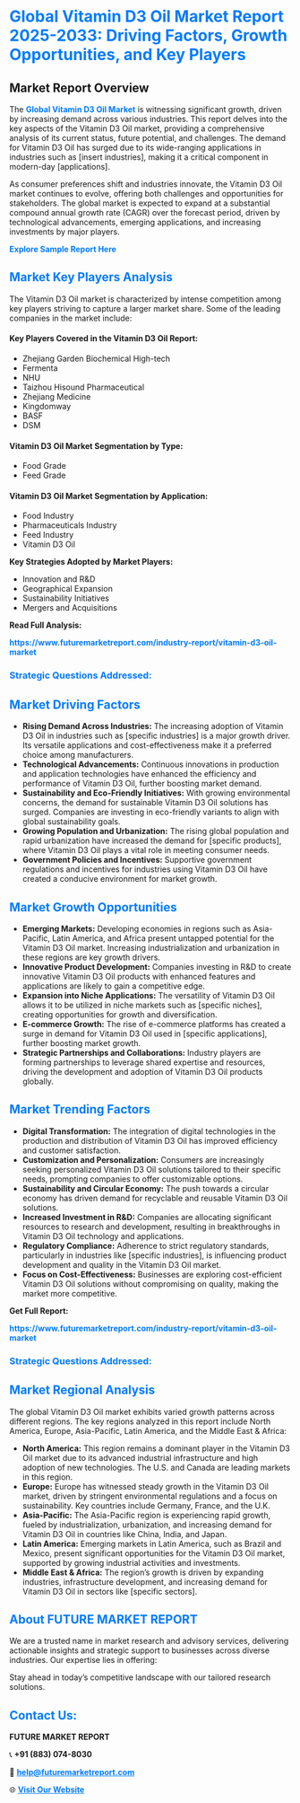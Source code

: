 <h1 style="color: #007BFF;">Global Vitamin D3 Oil Market Report 2025-2033: Driving Factors, Growth Opportunities, and Key Players</h1>

<section id="overview">
<h2>Market Report Overview</h2>
<p>The <a href="https://www.futuremarketreport.com/industry-report/vitamin-d3-oil-market" style="color: #007BFF; text-decoration: none;"><strong>Global Vitamin D3 Oil Market</strong></a> is witnessing significant growth, driven by increasing demand across various industries. This report delves into the key aspects of the Vitamin D3 Oil market, providing a comprehensive analysis of its current status, future potential, and challenges. The demand for Vitamin D3 Oil has surged due to its wide-ranging applications in industries such as [insert industries], making it a critical component in modern-day [applications].</p>
<p>As consumer preferences shift and industries innovate, the Vitamin D3 Oil market continues to evolve, offering both challenges and opportunities for stakeholders. The global market is expected to expand at a substantial compound annual growth rate (CAGR) over the forecast period, driven by technological advancements, emerging applications, and increasing investments by major players.</p>
</section>

<section id="overview">
<p><a href="https://www.futuremarketreport.com/request-sample/reportId=125621" style="color: #007BFF; text-decoration: none;"><strong>Explore Sample Report Here</strong></a></p>
</section>

<section id="key-players">
<h2 style="color: #007BFF;">Market Key Players Analysis</h2>
<p>The Vitamin D3 Oil market is characterized by intense competition among key players striving to capture a larger market share. Some of the leading companies in the market include:</p>
<h4>Key Players Covered in the Vitamin D3 Oil Report:</h4>
<ul><li>Zhejiang Garden Biochemical High-tech</li><li>Fermenta</li><li>NHU</li><li>Taizhou Hisound Pharmaceutical</li><li>Zhejiang Medicine</li><li>Kingdomway</li><li>BASF</li><li>DSM</li></ul>
<h4>Vitamin D3 Oil Market Segmentation by Type:</h4>
<ul><li>Food Grade</li><li>Feed Grade</li></ul>

<h4>Vitamin D3 Oil Market Segmentation by Application:</h4>
<ul><li>Food Industry</li><li>Pharmaceuticals Industry</li><li>Feed Industry</li><li>Vitamin D3 Oil</li></ul>
<p><strong>Key Strategies Adopted by Market Players:</strong></p>
<ul>
<li>Innovation and R&D</li>
<li>Geographical Expansion</li>
<li>Sustainability Initiatives</li>
<li>Mergers and Acquisitions</li>
</ul>
</section>

<section>
<p><strong>Read Full Analysis: </strong></p><a href="https://www.futuremarketreport.com/industry-report/vitamin-d3-oil-market" style="color: #007BFF; text-decoration: none;"><strong>https://www.futuremarketreport.com/industry-report/vitamin-d3-oil-market</strong></a>
<h3 style="color: #007BFF;">Strategic Questions Addressed:</h3>
</section>

<section id="driving-factors">
<h2 style="color: #007BFF;">Market Driving Factors</h2>
<ul>
<li><strong>Rising Demand Across Industries:</strong> The increasing adoption of Vitamin D3 Oil in industries such as [specific industries] is a major growth driver. Its versatile applications and cost-effectiveness make it a preferred choice among manufacturers.</li>
<li><strong>Technological Advancements:</strong> Continuous innovations in production and application technologies have enhanced the efficiency and performance of Vitamin D3 Oil, further boosting market demand.</li>
<li><strong>Sustainability and Eco-Friendly Initiatives:</strong> With growing environmental concerns, the demand for sustainable Vitamin D3 Oil solutions has surged. Companies are investing in eco-friendly variants to align with global sustainability goals.</li>
<li><strong>Growing Population and Urbanization:</strong> The rising global population and rapid urbanization have increased the demand for [specific products], where Vitamin D3 Oil plays a vital role in meeting consumer needs.</li>
<li><strong>Government Policies and Incentives:</strong> Supportive government regulations and incentives for industries using Vitamin D3 Oil have created a conducive environment for market growth.</li>
</ul>
</section>

<section id="growth-opportunities">
<h2 style="color: #007BFF;">Market Growth Opportunities</h2>
<ul>
<li><strong>Emerging Markets:</strong> Developing economies in regions such as Asia-Pacific, Latin America, and Africa present untapped potential for the Vitamin D3 Oil market. Increasing industrialization and urbanization in these regions are key growth drivers.</li>
<li><strong>Innovative Product Development:</strong> Companies investing in R&D to create innovative Vitamin D3 Oil products with enhanced features and applications are likely to gain a competitive edge.</li>
<li><strong>Expansion into Niche Applications:</strong> The versatility of Vitamin D3 Oil allows it to be utilized in niche markets such as [specific niches], creating opportunities for growth and diversification.</li>
<li><strong>E-commerce Growth:</strong> The rise of e-commerce platforms has created a surge in demand for Vitamin D3 Oil used in [specific applications], further boosting market growth.</li>
<li><strong>Strategic Partnerships and Collaborations:</strong> Industry players are forming partnerships to leverage shared expertise and resources, driving the development and adoption of Vitamin D3 Oil products globally.</li>
</ul>
</section>

<section id="trending-factors">
<h2 style="color: #007BFF;">Market Trending Factors</h2>
<ul>
<li><strong>Digital Transformation:</strong> The integration of digital technologies in the production and distribution of Vitamin D3 Oil has improved efficiency and customer satisfaction.</li>
<li><strong>Customization and Personalization:</strong> Consumers are increasingly seeking personalized Vitamin D3 Oil solutions tailored to their specific needs, prompting companies to offer customizable options.</li>
<li><strong>Sustainability and Circular Economy:</strong> The push towards a circular economy has driven demand for recyclable and reusable Vitamin D3 Oil solutions.</li>
<li><strong>Increased Investment in R&D:</strong> Companies are allocating significant resources to research and development, resulting in breakthroughs in Vitamin D3 Oil technology and applications.</li>
<li><strong>Regulatory Compliance:</strong> Adherence to strict regulatory standards, particularly in industries like [specific industries], is influencing product development and quality in the Vitamin D3 Oil market.</li>
<li><strong>Focus on Cost-Effectiveness:</strong> Businesses are exploring cost-efficient Vitamin D3 Oil solutions without compromising on quality, making the market more competitive.</li>
</ul>
</section>

<section>
<p><strong>Get Full Report: </strong></p><a href="https://www.futuremarketreport.com/industry-report/vitamin-d3-oil-market" style="color: #007BFF; text-decoration: none;"><strong>https://www.futuremarketreport.com/industry-report/vitamin-d3-oil-market</strong></a>
<h3 style="color: #007BFF;">Strategic Questions Addressed:</h3>
</section>


<section id="regional-analysis">
<h2 style="color: #007BFF;">Market Regional Analysis</h2>
<p>The global Vitamin D3 Oil market exhibits varied growth patterns across different regions. The key regions analyzed in this report include North America, Europe, Asia-Pacific, Latin America, and the Middle East & Africa:</p>
<ul>
<li><strong>North America:</strong> This region remains a dominant player in the Vitamin D3 Oil market due to its advanced industrial infrastructure and high adoption of new technologies. The U.S. and Canada are leading markets in this region.</li>
<li><strong>Europe:</strong> Europe has witnessed steady growth in the Vitamin D3 Oil market, driven by stringent environmental regulations and a focus on sustainability. Key countries include Germany, France, and the U.K.</li>
<li><strong>Asia-Pacific:</strong> The Asia-Pacific region is experiencing rapid growth, fueled by industrialization, urbanization, and increasing demand for Vitamin D3 Oil in countries like China, India, and Japan.</li>
<li><strong>Latin America:</strong> Emerging markets in Latin America, such as Brazil and Mexico, present significant opportunities for the Vitamin D3 Oil market, supported by growing industrial activities and investments.</li>
<li><strong>Middle East & Africa:</strong> The region’s growth is driven by expanding industries, infrastructure development, and increasing demand for Vitamin D3 Oil in sectors like [specific sectors].</li>
</ul>
</section>

<footer>
<h2 style="color: #007BFF;">About FUTURE MARKET REPORT</h2>
<p>We are a trusted name in market research and advisory services, delivering actionable insights and strategic support to businesses across diverse industries. Our expertise lies in offering:</p>

<p>Stay ahead in today’s competitive landscape with our tailored research solutions.</p>

<h2 style="color: #007BFF;">Contact Us:</h2>
<p><strong>FUTURE MARKET REPORT</strong></p>
<p>📞 <strong>+91 (883) 074-8030</strong></p>
<p>📧 <strong><a href="mailto:help@futuremarketreport.com" style="color: #007BFF;">help@futuremarketreport.com</a></strong></p>
<p>🌐 <strong><a href="https://www.futuremarketreport.com/" style="color: #007BFF;">Visit Our Website</a></strong></p>
</footer>